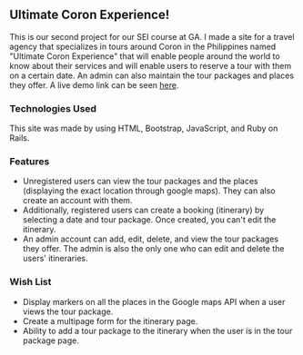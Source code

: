 ## Ultimate Coron Experience!

This is our second project for our SEI course at GA. I made a site for a travel agency that specializes in tours around Coron in the Philippines named "Ultimate Coron Experience" that will enable people around the world to know about their services and will enable users to reserve a tour with them on a certain date. An admin can also maintain the tour packages and places they offer. A live demo link can be seen [here](https://ultimatecoronexperience.herokuapp.com/).

### Technologies Used
This site was made by using HTML, Bootstrap, JavaScript, and Ruby on Rails.

### Features
- Unregistered users can view the tour packages and the places (displaying the exact location through google maps). They can also create an account with them.
- Additionally, registered users can create a booking (itinerary) by selecting a date and tour package. Once created, you can't edit the itinerary.
- An admin account can add, edit, delete, and view the tour packages they offer. The admin is also the only one who can edit and delete the users' itineraries.

### Wish List
- Display markers on all the places in the Google maps API when a user views the tour package.
- Create a multipage form for the itinerary page.
- Ability to add a tour package to the itinerary when the user is in the tour package page.
